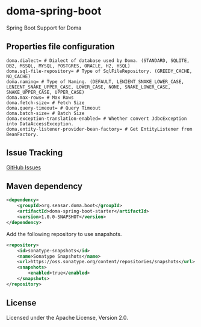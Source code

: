 # doma-spring-boot

Spring Boot Support for Doma

## Properties file configuration

``` properties
doma.dialect= # Dialect of database used by Doma. (STANDARD, SQLITE, DB2, MSSQL, MYSQL, POSTGRES, ORACLE, H2, HSQL)
doma.sql-file-repository= # Type of SqlFileRepository. (GREEDY_CACHE, NO_CACHE)
doma.naming= # Type of Naming. (DEFAULT, LENIENT_SNAKE_LOWER_CASE, LENIENT_SNAKE_UPPER_CASE, LOWER_CASE, NONE, SNAKE_LOWER_CASE, SNAKE_UPPER_CASE, UPPER_CASE)
doma.max-rows= # Max Rows
doma.fetch-size= # Fetch Size
doma.query-timeout= # Query Timeout
doma.batch-size= # Batch Size
doma.exception-translation-enabled= # Whether convert JdbcException into DataAccessException.
doma.entity-listener-provider-bean-factory= # Get EntityListener from BeanFactory.
```

## Issue Tracking

[GitHub Issues](https://github.com/domaframework/doma-spring-boot/issues)

## Maven dependency

``` xml
<dependency>
    <groupId>org.seasar.doma.boot</groupId>
    <artifactId>doma-spring-boot-starter</artifactId>
    <version>1.0.0-SNAPSHOT</version>
</dependency>
```

Add the following repository to use snapshots.

``` xml
<repository>
    <id>sonatype-snapshots</id>
    <name>Sonatype Snapshots</name>
    <url>https://oss.sonatype.org/content/repositories/snapshots</url>
    <snapshots>
        <enabled>true</enabled>
    </snapshots>
</repository>
```

## License

Licensed under the Apache License, Version 2.0.